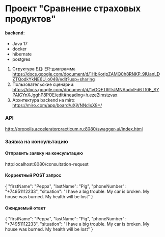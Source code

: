 # Проект "Сравнение страховых продуктов"

#### backend:
- Java 17
- docker
- hibernate
- postgres

1. Структура БД: ER-диаграмма https://docs.google.com/document/d/1HbKorjpZAMQ0h8RNKP_9IUanLDZTQodkYkNE6U_o048/edit?usp=sharing
2. Пользовательские сценарии: https://docs.google.com/document/d/1yGQFTlRTslMNAadolFd6Tf0E_SYPAIGYnXJgghP8POE/edit#heading=h.eze2imstzvax
3. Архитектура backend на miro: https://miro.com/app/board/uXjVNNdisX8=/

### API

http://propolis.acceleratorpracticum.ru:8080/swagger-ui/index.html


### Заявка на консультацию
#### Отправить заявку на консультацию


http:localhost:8080/consultation-request
#### Корректный POST запрос
{
"firstName": "Peppa",
"lastName": "Pig",
"phoneNumber": "+74951112233",
"situation": "I have a big trouble. My car is broken. My house was burned. My health will be lost"
} 
#### Ожидаемый ответ
{
"firstName": "Peppa",
"lastName": "Pig",
"phoneNumber": "+74951112233",
"situation": "I have a big trouble. My car is broken. My house was burned. My health will be lost"
}